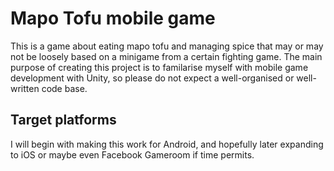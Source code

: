 # Mapo Tofu mobile game

This is a game about eating mapo tofu and managing spice that may or may not be loosely based on a minigame from a certain fighting game.
The main purpose of creating this project is to familarise myself with mobile game development with Unity, so please do not expect a well-organised or
well-written code base.

## Target platforms

I will begin with making this work for Android, and hopefully later expanding to iOS or maybe even Facebook Gameroom if time permits.
